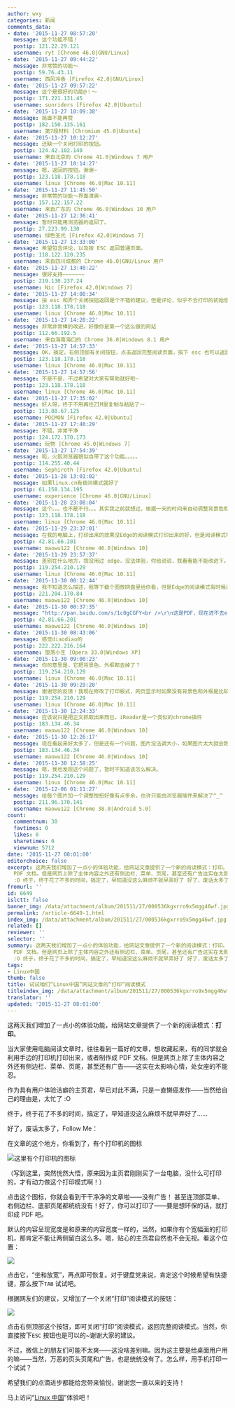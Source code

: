 ```yaml
---
author: wxy
categories: 新闻
comments_data:
- date: '2015-11-27 08:57:20'
  message: 这个功能不错！
  postip: 121.22.29.121
  username: ryt [Chrome 46.0|GNU/Linux]
- date: '2015-11-27 09:44:22'
  message: 非常赞的功能～
  postip: 59.76.43.11
  username: 西风冷香 [Firefox 42.0|GNU/Linux]
- date: '2015-11-27 09:57:22'
  message: 这个是很好的功能@！～
  postip: 171.221.131.45
  username: sunriders [Firefox 42.0|Ubuntu]
- date: '2015-11-27 10:09:38'
  message: 简直不能再赞
  postip: 182.150.135.161
  username: 第7段材料 [Chromium 45.0|Ubuntu]
- date: '2015-11-27 10:12:27'
  message: 还缺一个关闭打印的按钮。
  postip: 124.42.102.140
  username: 来自北京的 Chrome 41.0|Windows 7 用户
- date: '2015-11-27 10:14:27'
  message: 嗯，返回的按钮。谢谢~
  postip: 123.118.178.118
  username: linux [Chrome 46.0|Mac 10.11]
- date: '2015-11-27 11:45:50'
  message: 非常赞的功能～界面清爽~
  postip: 157.122.157.22
  username: 来自广东的 Chrome 46.0|Windows 10 用户
- date: '2015-11-27 12:36:41'
  message: 暂时只能用浏览器的返回了。
  postip: 27.223.99.130
  username: 绿色圣光 [Firefox 42.0|Windows 7]
- date: '2015-11-27 13:33:00'
  message: 希望包含评论，以及按 ESC 返回普通页面。
  postip: 118.122.120.235
  username: 来自四川成都的 Chrome 46.0|GNU/Linux 用户
- date: '2015-11-27 13:40:22'
  message: 很好支持~~~~~~~
  postip: 219.130.237.24
  username: Nic [Firefox 42.0|Windows 7]
- date: '2015-11-27 14:00:34'
  message: 按 esc 和弄个关闭按钮返回是个不错的建议，但是评论，似乎不合打印的初始想法？
  postip: 123.118.178.118
  username: linux [Chrome 46.0|Mac 10.11]
- date: '2015-11-27 14:20:22'
  message: 非常非常棒的改进，好像你是第一个这么做的网站
  postip: 112.66.192.5
  username: 来自海南海口的 Chrome 36.0|Windows 8.1 用户
- date: '2015-11-27 14:57:33'
  message: OK，搞定，右侧顶部有关闭按钮，点击返回完整阅读页面，按下 esc 也可以返回。~
  postip: 123.118.178.118
  username: linux [Chrome 46.0|Mac 10.11]
- date: '2015-11-27 14:57:56'
  message: 不是不是，不过希望对大家有帮助就好啦~
  postip: 123.118.178.118
  username: linux [Chrome 46.0|Mac 10.11]
- date: '2015-11-27 17:35:02'
  message: 好人呀，终于不用再往ZIM里复制与粘贴了～
  postip: 113.88.67.125
  username: POCMON [Firefox 42.0|Ubuntu]
- date: '2015-11-27 17:40:29'
  message: 不错，非常干净
  postip: 124.172.170.173
  username: 玩物 [Chrome 45.0|Windows 7]
- date: '2015-11-27 17:54:39'
  message: 呃，火狐浏览器貌似自带了这个功能。。。。。
  postip: 114.255.40.44
  username: Sephiroth [Firefox 42.0|Ubuntu]
- date: '2015-11-28 13:01:02'
  message: 如果linux.cn有夜间模式就好了
  postip: 61.158.134.195
  username: experience [Chrome 46.0|GNU/Linux]
- date: '2015-11-28 23:08:04'
  message: 这个。。。也不是不行。。。其实我之前就想过，根据一天的时间来自动调整背景色和文字颜色。
  postip: 123.118.178.118
  username: linux [Chrome 46.0|Mac 10.11]
- date: '2015-11-29 23:37:01'
  message: 在我的电脑上，打印出来的效果没Edge的阅读模式打印出来的好，但是阅读模式带不上版权信息
  postip: 42.81.66.201
  username: maowu122 [Chrome 46.0|Windows 10]
- date: '2015-11-29 23:57:37'
  message: 差别在什么地方，我没用过 edge，没法体验，你给说说，我看看能不能改进下。
  postip: 119.254.210.129
  username: linux [Chrome 46.0|Mac 10.11]
- date: '2015-11-30 00:12:44'
  message: 我不知道怎么描述，我等下截个图放网盘里给你看，但是Edge的阅读模式有时候进不去(-_-)
  postip: 221.204.170.84
  username: maowu122 [Chrome 46.0|Windows 10]
- date: '2015-11-30 00:37:35'
  message: "http://pan.baidu.com/s/1c0gCGFY<br />\r\n这是PDF，现在进不去edge的阅读模式了，edge的阅读模式只有之前保存的一篇"
  postip: 42.81.66.201
  username: maowu122 [Chrome 46.0|Windows 10]
- date: '2015-11-30 08:43:06'
  message: 感觉diaodiao的
  postip: 222.222.216.164
  username: 堕落小生 [Opera 33.0|Windows XP]
- date: '2015-11-30 09:00:23'
  message: 你的意思是，它把背景色、外框都去掉了？
  postip: 119.254.210.129
  username: linux [Chrome 46.0|Mac 10.11]
- date: '2015-11-30 09:29:20'
  message: 谢谢您的反馈！我现在修改了打印板式，网页显示时如果没有背景色和外框是比较难看的——但是打印时，会忽略背景色和外框，这样看起来还不错。您试试？
  postip: 119.254.210.129
  username: linux [Chrome 46.0|Mac 10.11]
- date: '2015-11-30 12:24:33'
  message: 应该说只是把正文抓取出来而已，iReader是一个类似的chrome插件
  postip: 183.134.46.34
  username: maowu122 [Chrome 46.0|Windows 10]
- date: '2015-11-30 12:26:17'
  message: 现在看起来好太多了，但是还有一个问题，图片没法调大小，如果图片太大就会跑到下一页，上一页就会有一大片空白
  postip: 183.134.46.34
  username: maowu122 [Chrome 46.0|Windows 10]
- date: '2015-11-30 12:58:25'
  message: 嗯，我也发现这个问题了，暂时不知道该怎么解决。
  postip: 119.254.210.129
  username: linux [Chrome 46.0|Mac 10.11]
- date: '2015-12-06 01:11:27'
  message: 给每个图片加一个调整按扭好像有点多余，也许只能由浏览器插件来解决了^_^
  postip: 211.96.170.141
  username: maowu122 [Chrome 38.0|Android 5.0]
count:
  commentnum: 30
  favtimes: 0
  likes: 0
  sharetimes: 0
  viewnum: 5712
date: '2015-11-27 08:01:00'
editorchoice: false
excerpt: 这两天我们增加了一点小的体验功能，给网站文章提供了一个新的阅读模式：打印。 当大家使用电脑阅读文章时，往往看到一篇好的文章，想收藏起来，有的同学就会利用手边的打印机打印出来，或者制作成
  PDF 文档。但是网页上除了主体内容之外还有侧边栏、菜单、页尾，甚至还有广告这实在太影响心情，处女座的不能忍。 作为具有用户体验洁癖的主页君，早已对此不满，只是一直懒癌发作当然给自己的理由是，太忙了
  :O 终于，终于花了不多的时间，搞定了，早知道没这么麻烦不就早弄好了 好了，废话太多了，Follow Me： 在文章的这个地方，你看到了
fromurl: ''
id: 6649
islctt: false
banner_img: /data/attachment/album/201511/27/000536kgxrro9x5mgg46wf.jpg
permalink: /article-6649-1.html
index_img: /data/attachment/album/201511/27/000536kgxrro9x5mgg46wf.jpg
related: []
reviewer: ''
selector: ''
summary: 这两天我们增加了一点小的体验功能，给网站文章提供了一个新的阅读模式：打印。 当大家使用电脑阅读文章时，往往看到一篇好的文章，想收藏起来，有的同学就会利用手边的打印机打印出来，或者制作成
  PDF 文档。但是网页上除了主体内容之外还有侧边栏、菜单、页尾，甚至还有广告这实在太影响心情，处女座的不能忍。 作为具有用户体验洁癖的主页君，早已对此不满，只是一直懒癌发作当然给自己的理由是，太忙了
  :O 终于，终于花了不多的时间，搞定了，早知道没这么麻烦不就早弄好了 好了，废话太多了，Follow Me： 在文章的这个地方，你看到了
tags:
- Linux中国
thumb: false
title: 试试咱们“Linux中国”网站文章的“打印”阅读模式
titleindex_img: /data/attachment/album/201511/27/000536kgxrro9x5mgg46wf.jpg
translator: ''
updated: '2015-11-27 08:01:00'
---
```


这两天我们增加了一点小的体验功能，给网站文章提供了一个新的阅读模式：**打印**。


当大家使用电脑阅读文章时，往往看到一篇好的文章，想收藏起来，有的同学就会利用手边的打印机打印出来，或者制作成 PDF 文档。但是网页上除了主体内容之外还有侧边栏、菜单、页尾，甚至还有广告——这实在太影响心情，处女座的不能忍。


作为具有用户体验洁癖的主页君，早已对此不满，只是一直懒癌发作——当然给自己的理由是，太忙了 :O


终于，终于花了不多的时间，搞定了，早知道没这么麻烦不就早弄好了……


好了，废话太多了，Follow Me：


在文章的这个地方，你看到了，有个打印机的图标


![这里有个打印机的图标](/data/attachment/album/201511/27/000536kgxrro9x5mgg46wf.jpg)


（写到这里，突然恍然大悟，原来因为主页君刚刚买了一台电脑，没什么可打印的，才有动力做这个打印模式啊！）


点击这个图标，你就会看到干干净净的文章啦——没有广告！ 甚至连顶部菜单、右侧边栏、底部页尾都统统没有！好了，你可以打印了——要是想环保的话，就打印成 PDF 吧。


默认的内容呈现宽度是和原来的内容宽度一样的，当然，如果你有个宽幅面的打印机，那肯定不能让两侧留白这么多。嗯，贴心的主页君自然也不会无视。看这个位置：


![](/data/attachment/album/201511/29/193326csclet2wt4kl3lgs.jpg)


点击它，“坐和放宽”，再点即可恢复。对于键盘党来说，肯定这个时候希望有快捷键，那么按下`TAB` 试试吧。


根据网友们的建议，又增加了一个关闭“打印”阅读模式的按钮：


![](/data/attachment/album/201511/29/193437j3l84ri8103vnkrc.jpg)


点击右侧顶部这个按钮，即可关闭“打印”阅读模式，返回完整阅读模式。当然，你直接按下`ESC` 按钮也是可以的~谢谢大家的建议。


不过，微信上的朋友们可能不太爽——这没啥差别嘛。因为这主要是给桌面用户用的嘛——当然，万恶的页头页尾和广告，也是统统没有了。怎么样，用手机打印一个试试？


希望我们的点滴进步都能给您带来愉悦，谢谢您一直以来的支持！


马上访问“[Linux 中国](https://linux.cn/)”体验吧！